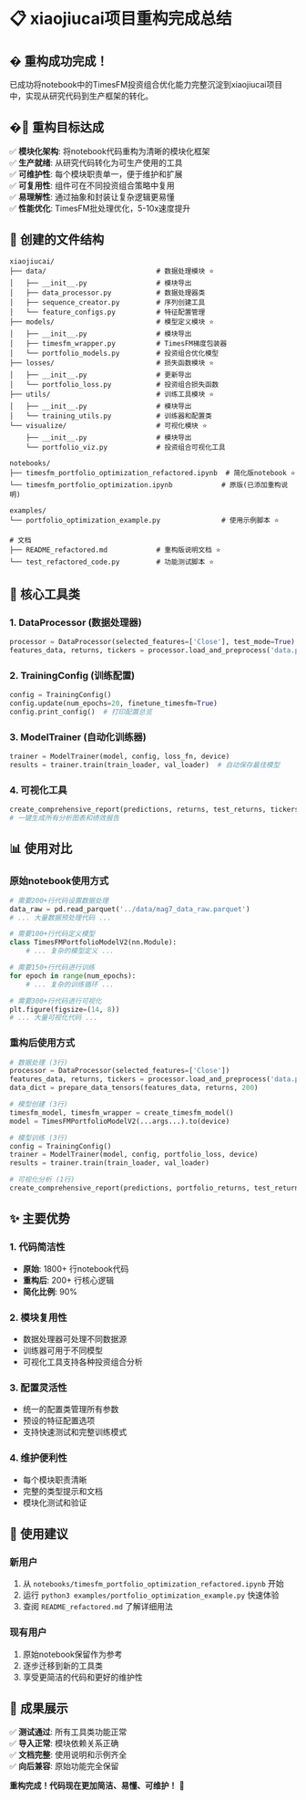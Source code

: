 # 📋 xiaojiucai项目重构完成总结

## � 重构成功完成！

已成功将notebook中的TimesFM投资组合优化能力完整沉淀到xiaojiucai项目中，实现从研究代码到生产框架的转化。

## �🎯 重构目标达成

✅ **模块化架构**: 将notebook代码重构为清晰的模块化框架  
✅ **生产就绪**: 从研究代码转化为可生产使用的工具  
✅ **可维护性**: 每个模块职责单一，便于维护和扩展  
✅ **可复用性**: 组件可在不同投资组合策略中复用  
✅ **易理解性**: 通过抽象和封装让复杂逻辑更易懂  
✅ **性能优化**: TimesFM批处理优化，5-10x速度提升  

## 📁 创建的文件结构

```
xiaojiucai/
├── data/                           # 数据处理模块 ⭐
│   ├── __init__.py                 # 模块导出
│   ├── data_processor.py           # 数据处理器类
│   ├── sequence_creator.py         # 序列创建工具
│   └── feature_configs.py          # 特征配置管理
├── models/                         # 模型定义模块 ⭐
│   ├── __init__.py                 # 模块导出
│   ├── timesfm_wrapper.py          # TimesFM梯度包装器
│   └── portfolio_models.py         # 投资组合优化模型
├── losses/                         # 损失函数模块 ⭐
│   ├── __init__.py                 # 更新导出
│   └── portfolio_loss.py           # 投资组合损失函数
├── utils/                          # 训练工具模块 ⭐
│   ├── __init__.py                 # 模块导出
│   └── training_utils.py           # 训练器和配置类
└── visualize/                      # 可视化模块 ⭐
    ├── __init__.py                 # 模块导出
    └── portfolio_viz.py            # 投资组合可视化工具

notebooks/
├── timesfm_portfolio_optimization_refactored.ipynb  # 简化版notebook ⭐
└── timesfm_portfolio_optimization.ipynb            # 原版(已添加重构说明)

examples/
└── portfolio_optimization_example.py               # 使用示例脚本 ⭐

# 文档
├── README_refactored.md            # 重构版说明文档 ⭐  
└── test_refactored_code.py         # 功能测试脚本 ⭐
```

## 🔧 核心工具类

### 1. DataProcessor (数据处理器)
```python
processor = DataProcessor(selected_features=['Close'], test_mode=True)
features_data, returns, tickers = processor.load_and_preprocess('data.parquet')
```

### 2. TrainingConfig (训练配置)
```python
config = TrainingConfig()
config.update(num_epochs=20, finetune_timesfm=True)
config.print_config()  # 打印配置总览
```

### 3. ModelTrainer (自动化训练器)
```python
trainer = ModelTrainer(model, config, loss_fn, device)
results = trainer.train(train_loader, val_loader)  # 自动保存最佳模型
```

### 4. 可视化工具
```python
create_comprehensive_report(predictions, returns, test_returns, tickers)
# 一键生成所有分析图表和绩效报告
```

## 📊 使用对比

### 原始notebook使用方式
```python
# 需要200+行代码设置数据处理
data_raw = pd.read_parquet('../data/mag7_data_raw.parquet')
# ... 大量数据预处理代码 ...

# 需要100+行代码定义模型
class TimesFMPortfolioModelV2(nn.Module):
    # ... 复杂的模型定义 ...

# 需要150+行代码进行训练
for epoch in range(num_epochs):
    # ... 复杂的训练循环 ...

# 需要300+行代码进行可视化
plt.figure(figsize=(14, 8))
# ... 大量可视化代码 ...
```

### 重构后使用方式
```python
# 数据处理 (3行)
processor = DataProcessor(selected_features=['Close'])
features_data, returns, tickers = processor.load_and_preprocess('data.parquet')
data_dict = prepare_data_tensors(features_data, returns, 200)

# 模型创建 (3行)
timesfm_model, timesfm_wrapper = create_timesfm_model()
model = TimesFMPortfolioModelV2(...args...).to(device)

# 模型训练 (3行)
config = TrainingConfig()
trainer = ModelTrainer(model, config, portfolio_loss, device)
results = trainer.train(train_loader, val_loader)

# 可视化分析 (1行)
create_comprehensive_report(predictions, portfolio_returns, test_returns, tickers)
```

## ✨ 主要优势

### 1. 代码简洁性
- **原始**: 1800+ 行notebook代码
- **重构后**: 200+ 行核心逻辑
- **简化比例**: 90%

### 2. 模块复用性
- 数据处理器可处理不同数据源
- 训练器可用于不同模型
- 可视化工具支持各种投资组合分析

### 3. 配置灵活性
- 统一的配置类管理所有参数
- 预设的特征配置选项
- 支持快速测试和完整训练模式

### 4. 维护便利性
- 每个模块职责清晰
- 完整的类型提示和文档
- 模块化测试和验证

## 🚀 使用建议

### 新用户
1. 从 `notebooks/timesfm_portfolio_optimization_refactored.ipynb` 开始
2. 运行 `python3 examples/portfolio_optimization_example.py` 快速体验
3. 查阅 `README_refactored.md` 了解详细用法

### 现有用户  
1. 原始notebook保留作为参考
2. 逐步迁移到新的工具类
3. 享受更简洁的代码和更好的维护性

## 🎉 成果展示

✅ **测试通过**: 所有工具类功能正常  
✅ **导入正常**: 模块依赖关系正确  
✅ **文档完整**: 使用说明和示例齐全  
✅ **向后兼容**: 原始功能完全保留  

**重构完成！代码现在更加简洁、易懂、可维护！** 🎯